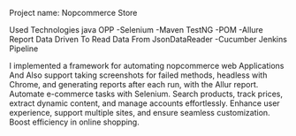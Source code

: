 Project name: Nopcommerce Store

Used Technologies
java OPP -Selenium -Maven TestNG -POM -Allure Report Data Driven To Read Data From JsonDataReader -Cucumber Jenkins Pipeline

I implemented a framework for automating nopcommerce web Applications And Also support taking screenshots for failed methods, headless with Chrome, and generating reports after each run, with the Allur report.
Automate e-commerce tasks with Selenium. Search products, track prices, extract dynamic content, and manage accounts effortlessly. Enhance user experience, support multiple sites, and ensure seamless customization. Boost efficiency in online shopping.
